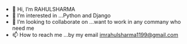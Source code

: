- 👋 Hi, I’m RAHULSHARMA
- 👀 I’m interested in ...Python and Django
- 💞️ I’m looking to collaborate on ...want to work in any commany who need me
- 📫 How to reach me ...by my email imrahulsharma1199@gmail.com

<!---
RAHULSHARMA is a ✨ special ✨ repository because its `README.md` (this file) appears on your GitHub profile.
You can click the Preview link to take a look at your changes.
--->
